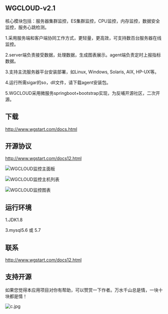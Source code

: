 ## WGCLOUD-v2.1

核心模块包括：服务器集群监控，ES集群监控，CPU监控，内存监控，数据安全监控，服务心跳检测。

1.采用服务端和客户端协同工作方式，更轻量，更高效，可支持数百台服务器在线监控。

2.server端负责接受数据，处理数据，生成图表展示。agent端负责定时上报指标数据。

3.支持主流服务器平台安装部署，如Linux, Windows, Solaris, AIX, HP-UX等。

4.运行所需sigar的so，dll文件，请下载agent安装包。

5.WGCLOUD采用微服务springboot+bootstrap实现，为反哺开源社区，二次开源。

## **下载**

<http://www.wgstart.com/docs.html>

## **开源协议**

<http://www.wgstart.com/docs12.html>



![WGCLOUD监控主面板](http://www.wgstart.com/wgcloud/images/demo2.jpg)

![WGCLOUD监控主机列表](http://www.wgstart.com/wgcloud/images/demo3.jpg)

![WGCLOUD监控图表](http://www.wgstart.com/wgcloud/images/demo4.jpg)




## 运行环境

1.JDK1.8

3.mysql5.6 或 5.7



## 联系

http://www.wgstart.com/docs12.html



## 支持开源

如果您觉得本应用项目对你有帮助，可以赞赏一下作者。万水千山总是情，一块十块都是情！

![c.jpg](https://raw.githubusercontent.com/tianshiyeben/wgcloud/master/demo/wxzf.jpg)
